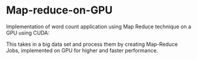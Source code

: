 # Map-reduce-on-GPU
Implementation of word count application using Map Reduce technique on a GPU using CUDA:

This takes in a big data set and process them by creating Map-Reduce Jobs, implemented on GPU for higher and faster performance.
